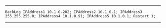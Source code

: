 <hr>

``` BackLog IPAddress1 10.1.0.202; IPAddress2 10.1.0.1; IPAddress3 255.255.255.0; IPAddress4 10.1.0.91; IPAddress5 10.1.0.1; Restart 1; ```

<hr>
